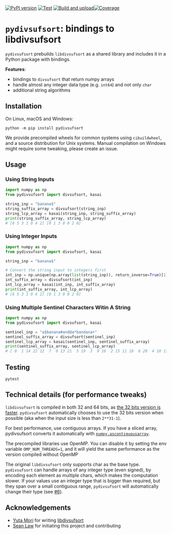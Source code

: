 [![PyPI
version](https://badge.fury.io/py/pydivsufsort.svg)](https://badge.fury.io/py/pydivsufsort) [![Test](https://github.com/louisabraham/pydivsufsort/actions/workflows/test.yml/badge.svg)](https://github.com/louisabraham/pydivsufsort/actions/workflows/test.yml) [![Build and upload](https://github.com/louisabraham/pydivsufsort/actions/workflows/build-and-upload.yml/badge.svg)](https://github.com/louisabraham/pydivsufsort/actions/workflows/build-and-upload.yml)[![Coverage](https://codecov.io/gh/louisabraham/pydivsufsort/branch/master/graph/badge.svg)](https://codecov.io/gh/louisabraham/pydivsufsort)

# `pydivsufsort`: bindings to libdivsufsort

`pydivsufsort` prebuilds `libdivsufsort` as a shared library and
includes it in a Python package with bindings.

**Features**:

- bindings to `divsufsort` that return numpy arrays
- handle almost any integer data type (e.g. `int64`) and not only `char`
- additional string algorithms

## Installation

On Linux, macOS and Windows:

```
python -m pip install pydivsufsort
```

We provide precompiled wheels for common systems using `cibuildwheel`, and a source distribution for Unix systems. Manual compilation on Windows might require some tweaking, please create an issue.

## Usage

### Using String Inputs

```python
import numpy as np
from pydivsufsort import divsufsort, kasai

string_inp = "banana$"
string_suffix_array = divsufsort(string_inp)
string_lcp_array = kasai(string_inp, string_suffix_array)
print(string_suffix_array, string_lcp_array)
# [6 5 3 1 0 4 2] [0 1 3 0 0 2 0]
```

### Using Integer Inputs

```python
import numpy as np
from pydivsufsort import divsufsort, kasai

string_inp = "banana$"

# Convert the string input to integers first
int_inp = np.unique(np.array(list(string_inp)), return_inverse=True)[1]
int_suffix_array = divsufsort(int_inp)
int_lcp_array = kasai(int_inp, int_suffix_array)
print(int_suffix_array, int_lcp_array)
# [6 5 3 1 0 4 2] [0 1 3 0 0 2 0]
```

### Using Multiple Sentinel Characters Witin A String

```python
import numpy as np
from pydivsufsort import divsufsort, kasai

sentinel_inp = "a$banana#and@a*bandana+"
sentinel_suffix_array = divsufsort(sentinel_inp)
sentinel_lcp_array = kasai(sentinel_inp, sentinel_suffix_array)
print(sentinel_suffix_array, sentinel_lcp_array)
# [ 8  1 14 22 12  7  0 13 21  5 19  3  9 16  2 15 11 18  6 20  4 10 17] [0 0 0 0 0 1 1 1 1 3 3 2 3 0 3 0 1 0 2 2 1 2 0]
```

## Testing

```
pytest
```

## Technical details (for performance tweaks)

`libdivsufsort` is compiled in both 32 and 64 bits, as [the 32 bits version is faster](https://github.com/y-256/libdivsufsort/issues/21). `pydivsufsort` automatically chooses to use the 32 bits version when possible (aka when the input size is less than `2**31-1`).

For best performance, use contiguous arrays. If you have a sliced array, pydivsufsort converts it automatically with [`numpy.ascontiguousarray`](https://docs.scipy.org/doc/numpy/reference/generated/numpy.ascontiguousarray.html).

The precompiled libraries use OpenMP. You can disable it by setting the env variable `OMP_NUM_THREADS=1`, and it will yield the same performance as the version compiled without OpenMP

The original `libdivsufsort` only supports char as the base type. `pydivsufsort` can handle arrays of any integer type (even signed), by encoding each element as multiple chars, which makes the computation slower. If your values use an integer type that is bigger than required, but they span over a small contiguous range, `pydivsufsort` will automatically change their type (see [#6](https://github.com/louisabraham/pydivsufsort/issues/6)).

## Acknowledgements

- [Yuta Mori](https://github.com/y-256) for writing [libdivsufsort](https://github.com/y-256/libdivsufsort)
- [Sean Law](http://seanlaw.github.io/) for initiating this project and contributing
